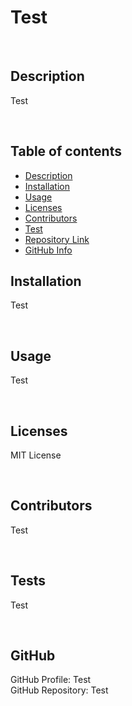 
  
# Test

<br>

## Description 
  Test

<br>

## Table of contents
  - [Description](#Description)
  - [Installation](#Installation)
  - [Usage](#Usage)
  - [Licenses](#Licenses)
  - [Contributors](#Contributors)
  - [Test](#Test)
  - [Repository Link](#Repository)
  - [GitHub Info](#GitHub) 

## Installation
  Test

<br>

## Usage
  Test

<br>

## Licenses
  MIT License

<br>

## Contributors
  Test

<br>

## Tests
  Test

<br>

## GitHub
  GitHub Profile: Test
  <br>
  GitHub Repository: Test
